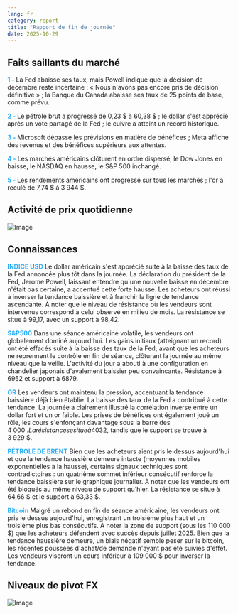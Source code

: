 ```yaml
---
lang: fr
category: report
title: "Rapport de fin de journée"
date: 2025-10-29
---
```



<h2>Faits saillants du marché</h2>
<strong style="color: #2caef7;">1 - </strong> La Fed abaisse ses taux, mais Powell indique que la décision de décembre reste incertaine : « Nous n'avons pas encore pris de décision définitive » ; la Banque du Canada abaisse ses taux de 25 points de base, comme prévu.



<strong style="color: #2caef7;">2 - </strong> Le pétrole brut a progressé de 0,23 $ à 60,38 $ ; le dollar s'est apprécié après un vote partagé de la Fed ; le cuivre a atteint un record historique.

<strong style="color: #2caef7;">3 - </strong> Microsoft dépasse les prévisions en matière de bénéfices ; Meta affiche des revenus et des bénéfices supérieurs aux attentes.

<strong style="color: #2caef7;">4 - </strong> Les marchés américains clôturent en ordre dispersé, le Dow Jones en baisse, le NASDAQ en hausse, le S&P 500 inchangé.

<strong style="color: #2caef7;">5 - </strong> Les rendements américains ont progressé sur tous les marchés ; l'or a reculé de 7,74 $ à 3 944 $.




<h2>Activité de prix quotidienne</h2>
<img src="https://markleighedu.github.io/img/Oct-2025/29-Oct-2025/price.jpg" alt="Image"/>

<h2>Connaissances</h2>
<strong style="color: #2caef7;">INDICE USD</strong> Le dollar américain s'est apprécié suite à la baisse des taux de la Fed annoncée plus tôt dans la journée. La déclaration du président de la Fed, Jerome Powell, laissant entendre qu'une nouvelle baisse en décembre n'était pas certaine, a accentué cette forte hausse. Les acheteurs ont réussi à inverser la tendance baissière et à franchir la ligne de tendance ascendante. À noter que le niveau de résistance où les vendeurs sont intervenus correspond à celui observé en milieu de mois. La résistance se situe à 99,17, avec un support à 98,42.

<strong style="color: #2caef7;">S&P500</strong> Dans une séance américaine volatile, les vendeurs ont globalement dominé aujourd'hui. Les gains initiaux (atteignant un record) ont été effacés suite à la baisse des taux de la Fed, avant que les acheteurs ne reprennent le contrôle en fin de séance, clôturant la journée au même niveau que la veille. L'activité du jour a abouti à une configuration en chandelier japonais d'avalement baissier peu convaincante. Résistance à 6952 et support à 6879.

<strong style="color: #2caef7;">OR</strong> Les vendeurs ont maintenu la pression, accentuant la tendance baissière déjà bien établie. La baisse des taux de la Fed a contribué à cette tendance. La journée a clairement illustré la corrélation inverse entre un dollar fort et un or faible. Les prises de bénéfices ont également joué un rôle, les cours s'enfonçant davantage sous la barre des 4 000 $. La résistance se situe à 4 032 $, tandis que le support se trouve à 3 929 $.

<strong style="color: #2caef7;">PÉTROLE DE BRENT</strong> Bien que les acheteurs aient pris le dessus aujourd'hui et que la tendance haussière demeure intacte (moyennes mobiles exponentielles à la hausse), certains signaux techniques sont contradictoires : un quatrième sommet inférieur consécutif renforce la tendance baissière sur le graphique journalier. À noter que les vendeurs ont été bloqués au même niveau de support qu'hier. La résistance se situe à 64,66 $ et le support à 63,33 $.

<strong style="color: #2caef7;">Bitcoin</strong> Malgré un rebond en fin de séance américaine, les vendeurs ont pris le dessus aujourd'hui, enregistrant un troisième plus haut et un troisième plus bas consécutifs. À noter la zone de support (sous les 110 000 $) que les acheteurs défendent avec succès depuis juillet 2025. Bien que la tendance haussière demeure, un biais négatif semble peser sur le bitcoin, les récentes poussées d'achat/de demande n'ayant pas été suivies d'effet. Les vendeurs viseront un cours inférieur à 109 000 $ pour inverser la tendance.



<h2>Niveaux de pivot FX</h2>
<img src="https://markleighedu.github.io/img/Oct-2025/29-Oct-2025/pivot.jpg" alt="Image"/>
